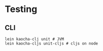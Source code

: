 # Testing

## CLI

```shell script
lein kaocha-clj unit # JVM
lein kaocha-cljs unit-cljs # cljs on node
```
